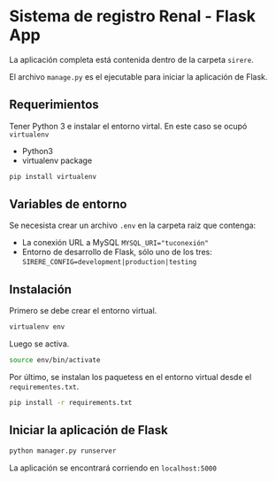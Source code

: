 # Sistema de registro Renal - Flask App

La aplicación completa está contenida dentro de la carpeta `sirere`.

El archivo `manage.py` es el ejecutable para iniciar la aplicación de Flask.

## Requerimientos

Tener Python 3 e instalar el entorno virtal. En este caso se ocupó `virtualenv`

- Python3
- virtualenv package

```bash
pip install virtualenv
```

## Variables de entorno

Se necesista crear un archivo `.env` en la carpeta raiz que contenga:

- La conexión URL a MySQL `MYSQL_URI="tuconexión"`
- Entorno de desarrollo de Flask, sólo uno de los tres: `SIRERE_CONFIG=development|production|testing`

## Instalación

Primero se debe crear el entorno virtual.

```bash
virtualenv env
```

Luego se activa.

```bash
source env/bin/activate
```

Por último, se instalan los paquetess en el entorno virtual desde el `requirementes.txt`.

```bash
pip install -r requirements.txt
```

## Iniciar la aplicación de Flask

```bash
python manager.py runserver
```

La aplicación se encontrará corriendo en `localhost:5000`
